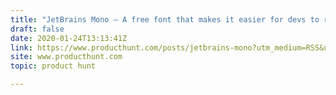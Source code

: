 ```yaml
---
title: "JetBrains Mono — A free font that makes it easier for devs to read code 🛠️"
draft: false
date: 2020-01-24T13:13:41Z
link: https://www.producthunt.com/posts/jetbrains-mono?utm_medium=RSS&utm_source=hune
site: www.producthunt.com
topic: product hunt  

---
```

